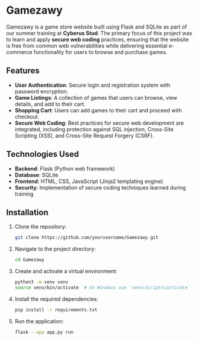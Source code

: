 # Gamezawy

Gamezawy is a game store website built using Flask and SQLite as part of our summer training at **Cyberus Stud**. The primary focus of this project was to learn and apply **secure web coding** practices, ensuring that the website is free from common web vulnerabilities while delivering essential e-commerce functionality for users to browse and purchase games.

## Features
- **User Authentication**: Secure login and registration system with password encryption.
- **Game Listings**: A collection of games that users can browse, view details, and add to their cart.
- **Shopping Cart**: Users can add games to their cart and proceed with checkout.
- **Secure Web Coding**: Best practices for secure web development are integrated, including protection against SQL injection, Cross-Site Scripting (XSS), and Cross-Site Request Forgery (CSRF).

## Technologies Used
- **Backend**: Flask (Python web framework)
- **Database**: SQLite
- **Frontend**: HTML, CSS, JavaScript (Jinja2 templating engine)
- **Security**: Implementation of secure coding techniques learned during training

## Installation

1. Clone the repository:
      ```bash
      git clone https://github.com/yourusername/Gamezawy.git
      ```
2. Navigate to the project directory:
      ```bash
      cd Gamezawy
      ```
3. Create and activate a virtual environment:
     ```bash
     python3 -m venv venv
     source venv/bin/activate  # On Windows use `venv\Scripts\activate`
     ```
4. Install the required dependencies:
     ```bash
     pip install -r requirements.txt
     ```
5. Run the application:
   ```bash
   flask --app app.py run
   ```


